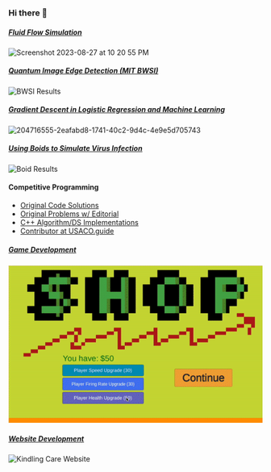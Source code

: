 ### Hi there 👋

##### [Fluid Flow Simulation](https://github.com/timothygao8710/fluid-simulation)
<img width="400" alt="Screenshot 2023-08-27 at 10 20 55 PM" src="https://github.com/timothygao8710/timothygao8710/assets/35588167/1c85aa74-f065-4a77-be22-760363edda4a">

##### [Quantum Image Edge Detection (MIT BWSI)](https://github.com/timothygao8710/Capybaras-Capstone-Project/blob/main/Paper.pdf)
![BWSI Results](https://github.com/timothygao8710/Capybaras-Capstone-Project/blob/main/BWSIResults.gif)

##### [Gradient Descent in Logistic Regression and Machine Learning](https://github.com/timothygao8710/fluid-simulation)
<img width="400" alt="204716555-2eafabd8-1741-40c2-9d4c-4e9e5d705743" src="https://github.com/timothygao8710/timothygao8710/assets/35588167/45f1d349-dcae-4dd5-8a77-6c81b1d7802b">

##### [Using Boids to Simulate Virus Infection](https://github.com/timothygao8710/Using-Boids-to-Simulate-Virus-Infection/tree/main/Assets)
![Boid Results](https://github.com/timothygao8710/timothygao8710/blob/main/BoidsResults.gif)

#### Competitive Programming
- [Original Code Solutions](https://github.com/timothygao8710/Competitive-Programming)
- [Original Problems w/ Editorial](https://github.com/timothygao8710/Problem-Setting)
- [C++ Algorithm/DS Implementations](https://github.com/timothygao8710/Competitive-Programming/tree/main/Algorithm%26DS%20Implementations)
- [Contributor at USACO.guide](https://github.com/cpinitiative/usaco-guide)

##### [Game Development](https://council-of-watersheep.itch.io/coronacarnage)

![Game](https://github.com/timothygao8710/timothygao8710/blob/main/gameresult.gif)

##### [Website Development](http://kindlingcare.org/)

![Kindling Care Website](https://github.com/timothygao8710/timothygao8710/blob/main/kindlingcareresult.gif)
